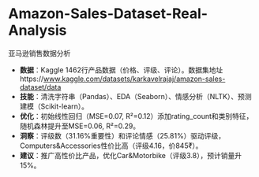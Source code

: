 # Amazon-Sales-Dataset-Real-Analysis
亚马逊销售数据分析
- **数据**：Kaggle 1462行产品数据（价格、评级、评论）。数据集地址https://www.kaggle.com/datasets/karkavelrajaj/amazon-sales-dataset/data
- **技能**：清洗字符串（Pandas）、EDA（Seaborn）、情感分析（NLTK）、预测建模（Scikit-learn）。
- **优化**：初始线性回归（MSE=0.07, R²=0.12）添加rating_count和类别特征，随机森林提升至MSE=0.06, R²=0.29。
- **洞察**：评级数（31.16%重要性）和评论情感（25.81%）驱动评级，Computers&Accessories性价比高（评级4.16，价845₹）。
- **建议**：推广高性价比产品，优化Car&Motorbike（评级3.8），预计销量升15%。
